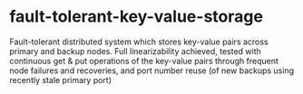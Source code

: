 # fault-tolerant-key-value-storage
Fault-tolerant distributed system which stores key-value pairs across primary and backup nodes. Full linearizability achieved, tested with continuous get &amp; put operations of the key-value pairs through frequent node failures and recoveries, and port number reuse (of new backups using recently stale primary port)
